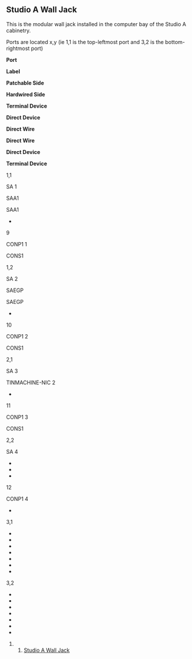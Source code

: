 Studio A Wall Jack
------------------

This is the modular wall jack installed in the computer bay of the Studio A cabinetry.

Ports are located x,y (ie 1,1 is the top-leftmost port and 3,2 is the bottom-rightmost port)

**Port**

**Label**

**Patchable Side**

**Hardwired Side**

**Terminal Device**

**Direct Device**

**Direct Wire**

**Direct Wire**

**Direct Device**

**Terminal Device**

1,1

SA 1

SAA1

SAA1

-

9

CONP1 1

CONS1

1,2

SA 2

SAEGP

SAEGP

-

10

CONP1 2

CONS1

2,1

SA 3

TINMACHINE-NIC 2

-

11

CONP1 3

CONS1

2,2

SA 4

-

-

-

12

CONP1 4

-

3,1

-

-

-

-

-

-

-

3,2

-

-

-

-

-

-

-

1.  1. [Studio A Wall Jack](#Studio_A_Wall_Jack)

